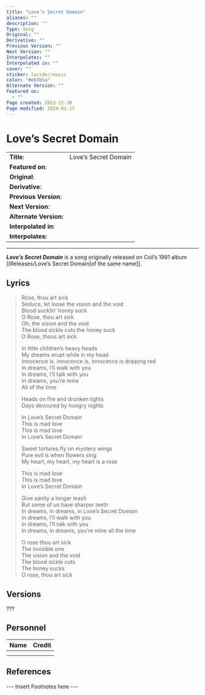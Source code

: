 ```yaml
---
title: "Love’s Secret Domain"
aliases: ""
description: ""
Type: Song
Original: ""
Derivative: ""
Previous Version: ""
Next Version: ""
Interpolates: ""
Interpolated in: ""
cover: ""
sticker: lucide//music
color: "#eb3b5a"
Alternate Version: ""
Featured on:
  - ""
Page created: 2023-12-30
Page modified: 2024-01-17
---
```


# Love’s Secret Domain

|  |  |
| --- | --- |
| __Title__: | Love’s Secret Domain |
| __Featured on__: |  |
| __Original__: |  |
| __Derivative__: |  |
| __Previous Version__: |  |
| __Next Version__: |  |
| __Alternate Version:__ |  |
| __Interpolated in:__ |  |
| __Interpolates:__ |  |

---

*__Love’s Secret Domain__* is a song originally released on Coil’s 1991 album [[Releases/Love’s Secret Domain|of the same name]].

## Lyrics

> Rose, thou art sick  
> Seduce, let loose the vision and the void  
> Blood sucklin’ honey suck  
> O Rose, thou art sick  
> Oh, the vision and the void  
> The blood sickle cuts the honey suck  
> O Rose, thous art sick
>
> In little children’s heavy heads  
> My dreams erupt while in my head  
> Innocence is, innocence is, innocence is dripping red  
> In dreams, I’ll walk with you  
> In dreams, I’ll talk with you  
> In dreams, you’re mine  
> All of the time
>
> Heads on fire and drunken lights  
> Days devoured by hungry nights
>
> In Love’s Secret Domain  
> This is mad love  
> This is mad love  
> In Love’s Secret Domain
>
> Sweet tortures fly on mystery wings  
> Pure evil is when flowers sing  
> My heart, my heart, my heart is a rose
>
> This is mad love  
> This is mad love  
> In Love’s Secret Domain
>
> Give sanity a longer leash  
> But some of us have sharper teeth  
> In dreams, in dreams, in Love’s Secret Domain  
> In dreams, I’ll walk with you  
> In dreams, I’ll talk with you  
> In dreams, in dreams, you’re mine all the time
>
> O rose thou art sick  
> The invisible one  
> The vision and the void  
> The blood sickle cuts  
> The honey sucks  
> O rose,  thou art sick

## Versions

???

## Personnel

|Name|Credit|
|---|---|
|||
|||

## References

--- Insert Footnotes here ---
